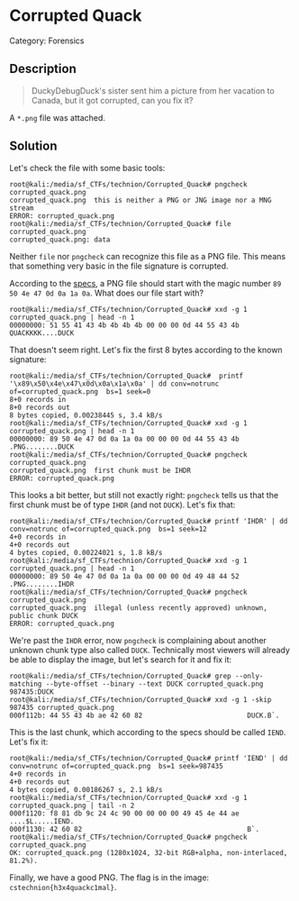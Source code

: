 # Corrupted Quack
Category: Forensics

## Description
> DuckyDebugDuck's sister sent him a picture from her vacation to Canada, but it got corrupted, can you fix it?

A `*.png` file was attached.

## Solution

Let's check the file with some basic tools:

```console
root@kali:/media/sf_CTFs/technion/Corrupted_Quack# pngcheck corrupted_quack.png
corrupted_quack.png  this is neither a PNG or JNG image nor a MNG stream
ERROR: corrupted_quack.png
root@kali:/media/sf_CTFs/technion/Corrupted_Quack# file corrupted_quack.png
corrupted_quack.png: data
```

Neither `file` nor `pngcheck` can recognize this file as a PNG file. This means that something very basic in the file signature is corrupted.

According to the [specs](https://en.wikipedia.org/wiki/Portable_Network_Graphics), a PNG file should start with the magic number `89 50 4e 47 0d 0a 1a 0a`. What does our file start with?

```console
root@kali:/media/sf_CTFs/technion/Corrupted_Quack# xxd -g 1 corrupted_quack.png | head -n 1
00000000: 51 55 41 43 4b 4b 4b 4b 00 00 00 0d 44 55 43 4b  QUACKKKK....DUCK
```

That doesn't seem right. Let's fix the first 8 bytes according to the known signature:

```console
root@kali:/media/sf_CTFs/technion/Corrupted_Quack#  printf '\x89\x50\x4e\x47\x0d\x0a\x1a\x0a' | dd conv=notrunc of=corrupted_quack.png  bs=1 seek=0
8+0 records in
8+0 records out
8 bytes copied, 0.00238445 s, 3.4 kB/s
root@kali:/media/sf_CTFs/technion/Corrupted_Quack# xxd -g 1 corrupted_quack.png | head -n 1
00000000: 89 50 4e 47 0d 0a 1a 0a 00 00 00 0d 44 55 43 4b  .PNG........DUCK
root@kali:/media/sf_CTFs/technion/Corrupted_Quack# pngcheck corrupted_quack.png
corrupted_quack.png  first chunk must be IHDR
ERROR: corrupted_quack.png
```

This looks a bit better, but still not exactly right: `pngcheck` tells us that the first chunk must be of type `IHDR` (and not `DUCK`). Let's fix that:

```console
root@kali:/media/sf_CTFs/technion/Corrupted_Quack# printf 'IHDR' | dd conv=notrunc of=corrupted_quack.png  bs=1 seek=12
4+0 records in
4+0 records out
4 bytes copied, 0.00224021 s, 1.8 kB/s
root@kali:/media/sf_CTFs/technion/Corrupted_Quack# xxd -g 1 corrupted_quack.png | head -n 1
00000000: 89 50 4e 47 0d 0a 1a 0a 00 00 00 0d 49 48 44 52  .PNG........IHDR
root@kali:/media/sf_CTFs/technion/Corrupted_Quack# pngcheck corrupted_quack.png
corrupted_quack.png  illegal (unless recently approved) unknown, public chunk DUCK
ERROR: corrupted_quack.png
```

We're past the `IHDR` error, now `pngcheck` is complaining about another unknown chunk type also called `DUCK`. Technically most viewers will already be able to display the image, but let's search for it and fix it:

```console
root@kali:/media/sf_CTFs/technion/Corrupted_Quack# grep --only-matching --byte-offset --binary --text DUCK corrupted_quack.png
987435:DUCK
root@kali:/media/sf_CTFs/technion/Corrupted_Quack# xxd -g 1 -skip 987435 corrupted_quack.png
000f112b: 44 55 43 4b ae 42 60 82                          DUCK.B`.
```

This is the last chunk, which according to the specs should be called `IEND`. Let's fix it:

```console
root@kali:/media/sf_CTFs/technion/Corrupted_Quack# printf 'IEND' | dd conv=notrunc of=corrupted_quack.png  bs=1 seek=987435
4+0 records in
4+0 records out
4 bytes copied, 0.00186267 s, 2.1 kB/s
root@kali:/media/sf_CTFs/technion/Corrupted_Quack# xxd -g 1 corrupted_quack.png | tail -n 2
000f1120: f8 81 db 9c 24 4c 90 00 00 00 00 49 45 4e 44 ae  ....$L.....IEND.
000f1130: 42 60 82                                         B`.
root@kali:/media/sf_CTFs/technion/Corrupted_Quack# pngcheck corrupted_quack.png
OK: corrupted_quack.png (1280x1024, 32-bit RGB+alpha, non-interlaced, 81.2%).
```

Finally, we have a good PNG. The flag is in the image: `cstechnion{h3x4quackc1mal}`.

